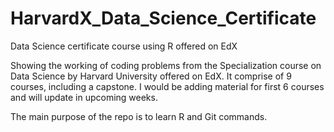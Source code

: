 # HarvardX_Data_Science_Certificate
Data Science certificate course using R offered on EdX

Showing the working of coding problems from the Specialization course on Data Science by Harvard University offered on EdX. It comprise of 9 courses, including a capstone. I would be adding material for first 6 courses and will update in upcoming weeks.

The main purpose of the repo is to learn R and Git commands.

